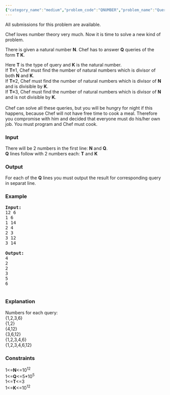 ```yaml
---
{"category_name":"medium","problem_code":"QNUMBER","problem_name":"Queries About Numbers","languages_supported":{"0":"ADA","1":"ASM","2":"BASH","3":"BF","4":"C","5":"C99 strict","6":"CAML","7":"CLOJ","8":"CLPS","9":"CPP 4.3.2","10":"CPP 4.9.2","11":"CPP14","12":"CS2","13":"D","14":"ERL","15":"FORT","16":"FS","17":"GO","18":"HASK","19":"ICK","20":"ICON","21":"JAVA","22":"JS","23":"LISP clisp","24":"LISP sbcl","25":"LUA","26":"NEM","27":"NICE","28":"NODEJS","29":"PAS fpc","30":"PAS gpc","31":"PERL","32":"PERL6","33":"PHP","34":"PIKE","35":"PRLG","36":"PYTH","37":"PYTH 3.4","38":"RUBY","39":"SCALA","40":"SCM guile","41":"SCM qobi","42":"ST","43":"TCL","44":"TEXT","45":"WSPC"},"max_timelimit":4,"source_sizelimit":50000,"problem_author":"kamranmaharov ","problem_tester":"laycurse","date_added":"15-07-2012","tags":{"0":"factors","1":"kamranmaharov","2":"number","3":"sep12"},"editorial_url":"http://discuss.codechef.com/problems/QNUMBER","time":{"view_start_date":1347360315,"submit_start_date":1347360315,"visible_start_date":1347355800,"end_date":1735669800},"layout":"problem"}
---
```

<span class="solution-visible-txt">All submissions for this problem are available.</span><p>Chef loves number theory very much. Now it is time to solve a new kind of problem.
<p>There is given a natural number <b>N</b>. Chef has to answer <b>Q</b> queries of the form <b>T K</b>.
<p>Here <b>T</b> is the type of query and <b>K</b> is the natural number.
<br>If <b>T=</b>1, Chef must find the number of natural numbers which is divisor of both <b>N</b> and <b>K</b>.
<br>If <b>T=</b>2, Chef must find the number of natural numbers which is divisor of <b>N</b> and is divisible by <b>K</b>.
<br>If <b>T=</b>3, Chef must find the number of natural numbers which is divisor of <b>N</b> and is not divisible by <b>K</b>.
<br><br>Chef can solve all these queries, but you will be hungry for night if this happens, because Chef will not have free time to cook a meal. Therefore you compromise with him and decided that everyone must do his/her own job. You must program and Chef must cook.

<h3>Input</h3>
<p>There will be 2 numbers in the first line: <b>N</b> and <b>Q</b>. 
<br><b>Q</b> lines follow with 2 numbers each: <b>T</b> and <b>K</b>

<h3>Output</h3>
<p>For each of the <b>Q</b> lines you must output the result for corresponding query in separat line.

<h3>Example</h3>

<pre>
<b>Input:</b>
12 6
1 6
1 14
2 4
2 3
3 12
3 14

<b>Output:</b>
4
2
2
3
5
6

</pre>

<h3>Explanation</h3>
Numbers for each query:
<br>{1,2,3,6}
<br>{1,2}
<br>{4,12}
<br>{3,6,12}
<br>{1,2,3,4,6}
<br>{1,2,3,4,6,12}


<h3>Constraints</h3>
1<=<b>N</b><=10<sup>12</sup>
<br>1<=<b>Q</b><=5*10<sup>5</sup>
<br>1<=<b>T</b><=3
<br>1<=<b>K</b><=10<sup>12</sup>
